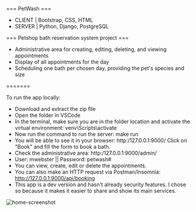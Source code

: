 === PetWash ===

- CLIENT | Bootstrap, CSS, HTML
- SERVER | Python, Django, PostgreSQL

=== Petshop bath reservation system project ===

- Administrative area for creating, editing, deleting, and viewing appointments
- Display of all appointments for the day
- Scheduling one bath per chosen day, providing the pet's species and size

=======

To run the app locally:
- Download and extract the zip file
- Open the folder in VSCode
- In the terminal, make sure you are in the folder location and activate the virtual environment: venv\Scripts\activate
- Now run the command to run the server: make run
- You will be able to see it in your browser: http:/127.0.0.1:9000/ Click on "Book" and fill the form to book a bath.
- Check the administrative area: http:/127.0.0.1:9000/admin/
- User: mwebster || Password: petwash#
- You can view, create, edit or delete the appointments.
- You can also make an HTTP request via Postman/Insomnia: http://127.0.0.1:9000/api/booking
- This app is a dev version and hasn't already security features. I chose so because it makes it easier to share and show its main services.

![home-screenshot](https://github.com/melissawebster/pet-wash-django/assets/118695509/3263fdec-7f66-44fe-8b61-3f8315900b5a)
